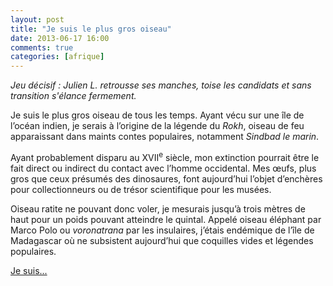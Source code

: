 ```yaml
---
layout: post
title: "Je suis le plus gros oiseau"
date: 2013-06-17 16:00
comments: true
categories: [afrique]
---
```

_Jeu décisif&nbsp;:&nbsp;Julien L. retrousse ses manches, toise les candidats et sans transition s'élance fermement._

Je suis le plus gros oiseau de tous les temps.
Ayant vécu sur une île de l’océan indien, je serais à l’origine de la légende du _Rokh_,
oiseau de feu apparaissant dans maints contes populaires, notamment _Sindbad le marin_.

Ayant probablement disparu au XVII<sup>e</sup> siècle, mon extinction pourrait être le fait direct ou indirect du contact avec l’homme occidental.
Mes œufs, plus gros que ceux présumés des dinosaures,
font aujourd’hui l’objet d’enchères pour collectionneurs ou de trésor scientifique pour les musées.

Oiseau ratite ne pouvant donc voler, je mesurais jusqu’à trois mètres de haut pour un poids pouvant atteindre le quintal.
Appelé oiseau éléphant par Marco Polo ou _voronatrana_ par les insulaires,
j’étais endémique de l’île de Madagascar où ne subsistent aujourd’hui que coquilles vides et légendes populaires.

[Je suis...](http://www.youtube.com/watch?v=B50FeikZ5_M)